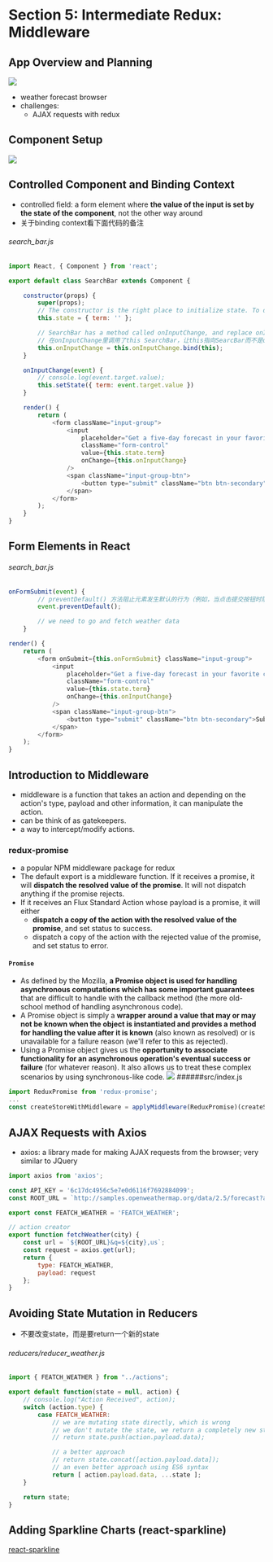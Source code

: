 # Section 5: Intermediate Redux: Middleware

## App Overview and Planning
![](https://raw.githubusercontent.com/floydchenchen/pictures/master/Screen%20Shot%202018-04-19%20at%205.25.59%20PM.png?token=AX_3vn_Tt3RdPfNV_iyy7ux70_nQM2hNks5a4lnRwA%3D%3D)

* weather forecast browser
* challenges:
    * AJAX requests with redux

## Component Setup
![](https://raw.githubusercontent.com/floydchenchen/pictures/master/Screen%20Shot%202018-04-19%20at%2011.42.28%20PM.png?token=AX_3vibUAig1ZDugCG6v4algF30sMksNks5a4qsCwA%3D%3D)

## Controlled Component and Binding Context
* controlled field: a form element where **the value of the input is set by the state of the component**, not the other way around
* 关于binding context看下面代码的备注

###### search_bar.js

```JavaScript
import React, { Component } from 'react';

export default class SearchBar extends Component {

    constructor(props) {
        super(props);
        // The constructor is the right place to initialize state. To do so, just assign an object to this.state
        this.state = { term: '' };

        // SearchBar has a method called onInputChange, and replace onInputChange with this bound instance(SearchBar) of this function
        // 在onInputChange里调用了this SearchBar，让this指向SearcBar而不是onInputChange
        this.onInputChange = this.onInputChange.bind(this);
    }

    onInputChange(event) {
        // console.log(event.target.value);
        this.setState({ term: event.target.value })
    }

    render() {
        return (
            <form className="input-group">
                <input
                    placeholder="Get a five-day forecast in your favorite cities"
                    className="form-control"
                    value={this.state.term}
                    onChange={this.onInputChange}
                />
                <span className="input-group-btn">
                    <button type="submit" className="btn btn-secondary">Submit</button>
                </span>
            </form>
        );
    }
}
```

## Form Elements in React
###### search_bar.js
```JavaScript
onFormSubmit(event) {
        // preventDefault() 方法阻止元素发生默认的行为（例如，当点击提交按钮时阻止对表单的提交）
        event.preventDefault();

        // we need to go and fetch weather data
    }

render() {
    return (
        <form onSubmit={this.onFormSubmit} className="input-group">
            <input
                placeholder="Get a five-day forecast in your favorite cities"
                className="form-control"
                value={this.state.term}
                onChange={this.onInputChange}
            />
            <span className="input-group-btn">
                <button type="submit" className="btn btn-secondary">Submit</button>
            </span>
        </form>
    );
}
```

## Introduction to Middleware
* middleware is a function that takes an action and depending on the action's type, payload and other information, it can manipulate the action.
* can be think of as gatekeepers.
* a way to intercept/modify actions.


### redux-promise
* a popular NPM middleware package for redux
* The default export is a middleware function. If it receives a promise, it will **dispatch the resolved value of the promise**. It will not dispatch anything if the promise rejects.
* If it receives an Flux Standard Action whose payload is a promise, it will either
    * **dispatch a copy of the action with the resolved value of the promise**, and set status to success.
    * dispatch a copy of the action with the rejected value of the promise, and set status to error.

#### `Promise`
* As defined by the Mozilla, **a Promise object is used for handling asynchronous computations which has some important guarantees** that are difficult to handle with the callback method (the more old-school method of handling asynchronous code).
* A Promise object is simply a **wrapper around a value that may or may not be known when the object is instantiated and provides a method for handling the value after it is known** (also known as resolved) or is unavailable for a failure reason (we'll refer to this as rejected).
* Using a Promise object gives us the **opportunity to associate functionality for an asynchronous operation's eventual success or failure** (for whatever reason). It also allows us to treat these complex scenarios by using synchronous-like code.
![](https://raw.githubusercontent.com/floydchenchen/pictures/master/Screen%20Shot%202018-06-06%20at%202.26.51%20PM.png)
######src/index.js
```JavaScript
import ReduxPromise from 'redux-promise';
...
const createStoreWithMiddleware = applyMiddleware(ReduxPromise)(createStore);
```

## AJAX Requests with Axios
* axios: a library made for making AJAX requests from the browser; very similar to JQuery

```JavaScript
import axios from 'axios';

const API_KEY = '6c17dc4956c5e7e0d6116f7692884099';
const ROOT_URL = `http://samples.openweathermap.org/data/2.5/forecast?appid=${API_KEY}`;

export const FEATCH_WEATHER = 'FEATCH_WEATHER';

// action creator
export function fetchWeather(city) {
    const url = `${ROOT_URL}&q=${city},us`;
    const request = axios.get(url);
    return {
        type: FEATCH_WEATHER,
        payload: request
    };
}
```

## Avoiding State Mutation in Reducers
* 不要改变state，而是要return一个新的state

###### reducers/reducer_weather.js

```JavaScript
import { FEATCH_WEATHER } from "../actions";

export default function(state = null, action) {
    // console.log("Action Received", action);
    switch (action.type) {
        case FEATCH_WEATHER:
            // we are mutating state directly, which is wrong
            // we don't mutate the state, we return a completely new state
            // return state.push(action.payload.data);

            // a better approach
            // return state.concat([action.payload.data]);
            // an even better approach using ES6 syntax
            return [ action.payload.data, ...state ];
    }

    return state;
}
```

## Adding Sparkline Charts (react-sparkline)
[react-sparkline](https://github.com/borisyankov/react-sparklines)

